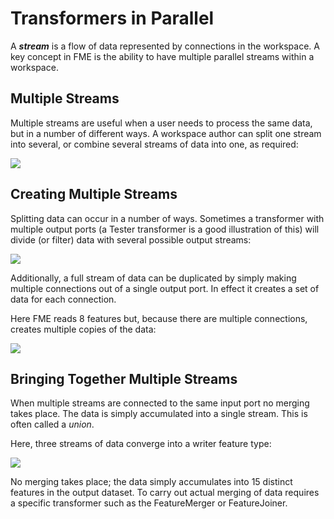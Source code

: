 # Transformers in Parallel #
A ***stream*** is a flow of data represented by connections in the workspace. A key concept in FME is the ability to have multiple parallel streams within a workspace. 
 
## Multiple Streams ##
Multiple streams are useful when a user needs to process the same data, but in a number of different ways. A workspace author can split one stream into several, or combine several streams of data into one, as required:

![](../DesktopBasic2Transformation/Images/Img2.030.MultipleStreams.png)

## Creating Multiple Streams ##
Splitting data can occur in a number of ways. Sometimes a transformer with multiple output ports (a Tester transformer is a good illustration of this) will divide (or filter) data with several possible output streams:

![](../DesktopBasic2Transformation/Images/Img2.031.MultiPortSplit.png)

Additionally, a full stream of data can be duplicated by simply making multiple connections out of a single output port. In effect it creates a set of data for each connection.

Here FME reads 8 features but, because there are multiple connections, creates multiple copies of the data:

![](../DesktopBasic2Transformation/Images/Img2.032.DuplicatedStreams.png)


## Bringing Together Multiple Streams ##
When multiple streams are connected to the same input port no merging takes place. The data is simply accumulated into a single stream. This is often called a *union*.

Here, three streams of data converge into a writer feature type:

![](../DesktopBasic2Transformation/Images/Img2.033.UnionOfStreams.png)

No merging takes place; the data simply accumulates into 15 distinct features in the output dataset. To carry out actual merging of data requires a specific transformer such as the FeatureMerger or FeatureJoiner.